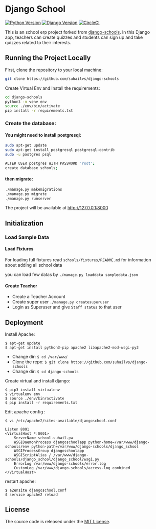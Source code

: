 # Django School

[![Python Version](https://img.shields.io/badge/python-3.6-brightgreen.svg)](https://python.org)
[![Django Version](https://img.shields.io/badge/django-2.2-brightgreen.svg)](https://djangoproject.com)
[![CircleCI](https://circleci.com/gh/suhailvs/django-schools.svg?style=svg)](https://circleci.com/gh/suhailvs/django-schools)

This is an school erp project forked from [django-schools](https://github.com/sibtc/django-multiple-user-types-example.git). In this Django app, teachers can create quizzes and students can sign up and take quizzes related to their interests.


## Running the Project Locally

First, clone the repository to your local machine:

```bash
git clone https://github.com/suhailvs/django-schools
```

Create Virtual Env and Install the requirements:

```bash
cd django-schools
python3 -m venv env
source ./env/bin/activate
pip install -r requirements.txt
```

### Create the database:

#### You might need to install postgresql:

```bash
sudo apt-get update
sudo apt-get install postgresql postgresql-contrib
sudo -u postgres psql

ALTER USER postgres WITH PASSWORD 'root';
create database schools;
```
#### then migrate:

```bash
./manage.py makemigrations
./manage.py migrate
./manage.py runserver
```
The project will be available at <http://127.0.0.1:8000>

## Initialization

### Load Sample Data

#### Load Fixtures

For loading full fixtures read `schools/fixtures/README.md` for information about adding all school data

you can load few datas by `./manage.py loaddata sampledata.json`

#### Create Teacher 

+ Create a Teacher Account
+ Create super user `./manage.py createsuperuser`
+ Login as Superuser and give `Staff status` to that user

## Deployment


Install Apache:

	$ apt-get update
	$ apt-get install python3-pip apache2 libapache2-mod-wsgi-py3

+ Change dir: `$ cd /var/www/`
+ Clone the repo: `$ git clone https://github.com/suhailvs/django-schools`
+ Change dir: `$ cd django-schools`

Create virtual and install django:

	$ pip3 install virtualenv
	$ virtualenv env
	$ source ./env/bin/activate
	$ pip install -r requirements.txt


Edit apache config :

	$ vi /etc/apache2/sites-available/djangoschool.conf

	Listen 8001
	<VirtualHost *:8001>
	    ServerName school.suhail.pw
	    WSGIDaemonProcess djangoschoolapp python-home=/var/www/django-schools/env python-path=/var/www/django-schools/django_school
	    WSGIProcessGroup djangoschoolapp
	    WSGIScriptAlias / /var/www/django-schools/django_school/django_school/wsgi.py
	    ErrorLog /var/www/django-schools/error.log
	    CustomLog /var/www/django-schools/access.log combined
	</VirtualHost>

restart apache: 

	$ a2ensite djangoschool.conf
	$ service apache2 reload
	
## License

The source code is released under the [MIT License](https://github.com/suhailvs/django-schools/blob/master/LICENSE).
